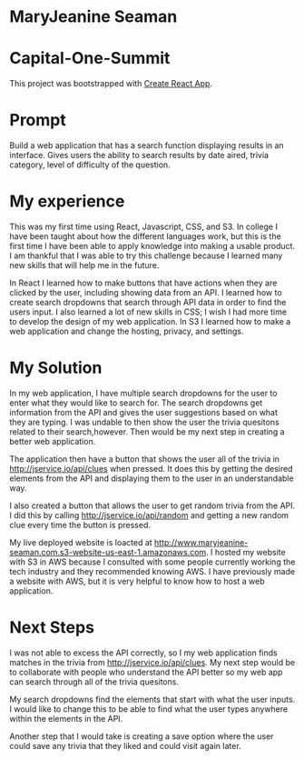 # MaryJeanine Seaman

# Capital-One-Summit
This project was bootstrapped with [Create React App](https://github.com/facebook/create-react-app).

# Prompt
Build a web application that has a search function displaying results in an interface. Gives users the ability to search results by date aired, trivia category, level of difficulty of the question.

# My experience
This was my first time using React, Javascript, CSS, and S3. In college I have been taught about how the different languages work, but this is the first time I have been able to apply knowledge into making a usable product. I am thankful that I was able to try this challenge because I learned many new skills that will help me in the future. 

In React I learned how to make buttons that have actions when they are clicked by the user, including showing data from an API. I learned how to create search dropdowns that search through API data in order to find the users input. I also learned a lot of new skills in CSS; I wish I had more time to develop the design of my web application. In S3 I learned how to make a web application and change the hosting, privacy, and settings.

# My Solution
 In my web application, I have multiple search dropdowns for the user to enter what they would like to search for.  The search dropdowns get information from the API and gives the user suggestions based on what they are typing. I was undable to then show the user the trivia quesitons related to their search,however. Then would be my next step in creating a better web application.

The application then have a button that shows the user all of the trivia in http://jservice.io/api/clues when pressed. It does this by getting the desired elements from the API and displaying them to the user in an understandable way.

I also created a button that allows the user to get random trivia from the API. I did this by calling http://jservice.io/api/random and getting a new random clue every time the button is pressed.

My live deployed website is loacted at http://www.maryjeanine-seaman.com.s3-website-us-east-1.amazonaws.com. I hosted my website with S3 in AWS because I consulted with some people currently working the tech industry and they recommended knowing AWS. I have previously made a website with AWS, but it is very helpful to know how to host a web application.

# Next Steps
I was not able to excess the API correctly, so I my web application finds matches in the trivia from http://jservice.io/api/clues. My next step would be to collaborate with people who understand the API better so my web app can search through all of the trivia quesitons. 

My search dropdowns find the elements that start with what the user inputs. I would like to change this to be able to find what the user types anywhere within the elements in the API. 

Another step that I would take is creating a save option where the user could save any trivia that they liked and could visit again later.
